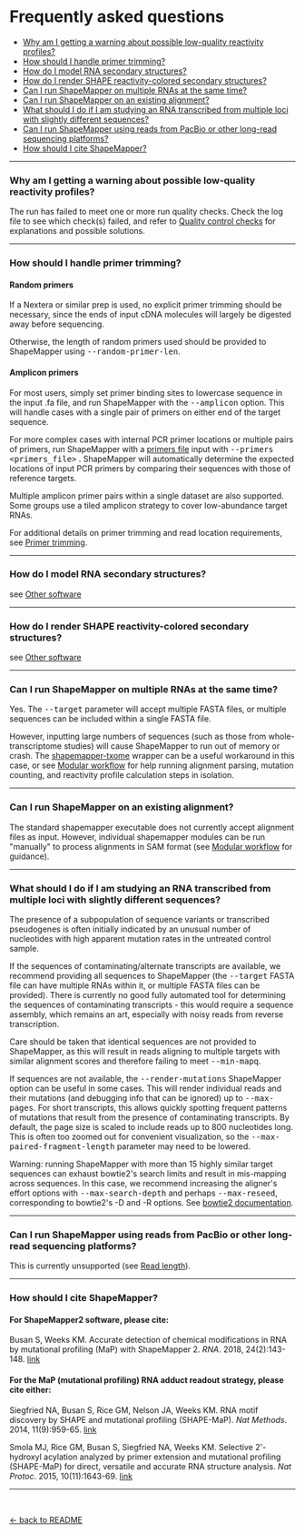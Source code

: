 <!---
NOTE:
If you're reading this, instead try opening README.html in a web browser 
or view this file from within the github repository website.

This is a github-flavored markdown file not meant to be easily readable.
-->

Frequently asked questions
==========================

- [Why am I getting a warning about possible low-quality reactivity profiles?](#warning)
- [How should I handle primer trimming?](#trimming)
- [How do I model RNA secondary structures?](#how-do-i-model)
- [How do I render SHAPE reactivity-colored secondary structures?](#how-do-i-render)
- [Can I run ShapeMapper on multiple RNAs at the same time?](#multiple-rnas)
- [Can I run ShapeMapper on an existing alignment?](#existing-alignment)
- [What should I do if I am studying an RNA transcribed from multiple loci with slightly different sequences?](#multiple-loci)
- [Can I run ShapeMapper using reads from PacBio or other long-read sequencing platforms?](#long-reads)
- [How should I cite ShapeMapper?](#citation)

---

<a name="warning"></a>

### Why am I getting a warning about possible low-quality reactivity profiles?
The run has failed to meet one or more run quality checks.
Check the log file to see which check(s) failed, and refer to 
[Quality control checks](analysis_steps.md#quality-control-checks)
for explanations and possible solutions.

---

<a name="trimming"></a> 

### How should I handle primer trimming?

#### Random primers
If a Nextera or similar prep is used, no explicit primer
trimming should be necessary, since the ends of input cDNA
molecules will largely be digested away before sequencing.

Otherwise, the length of random primers used should be
provided to ShapeMapper using <kbd>--random-primer-len</kbd>.

#### Amplicon primers
For most users, simply set primer binding sites to lowercase sequence in the input
.fa file, and run ShapeMapper with the <kbd>--amplicon</kbd> option. This will handle
cases with a single pair of primers on either end of the target sequence.

For more complex cases with internal PCR primer locations or multiple pairs of primers, run 
ShapeMapper with a [primers file](file_formats.md#primers-file) 
input with 
<kbd>--primers <primers_file></kbd>
. ShapeMapper will automatically determine
the expected locations of input PCR primers by comparing their sequences with those of
reference targets.

Multiple amplicon primer pairs within a single dataset are also supported. Some groups
use a tiled amplicon strategy to cover low-abundance target RNAs.

For additional details on primer trimming and read location requirements, 
see [Primer trimming](analysis_steps.md#primer-trimming-and-enforcement-of-read-location-requirements).

---

<a name="how-do-i-model"></a>

### How do I model RNA secondary structures?
see [Other software](other_software.md#rna-secondary-structure-modeling)

---

<a name="how-do-i-render"></a>

### How do I render SHAPE reactivity-colored secondary structures?
see [Other software](other_software.md#traditional-secondary-structure-diagrams)

---

<a name="multiple-rnas"></a>

### Can I run ShapeMapper on multiple RNAs at the same time?
Yes. The <kbd>--target</kbd> parameter will accept multiple 
FASTA files, or multiple sequences can be included within
a single FASTA file.

However, inputting large numbers of sequences (such as those 
from whole-transcriptome studies) will cause ShapeMapper to 
run out of memory or crash. The [shapemapper-txome](https://github.com/Weeks-UNC/shapemapper-txome)
wrapper can be a useful workaround in this case, or see
[Modular workflow](modular_workflow.md) for help running alignment parsing,
mutation counting, and reactivity profile calculation steps
in isolation.

---

<a name="existing-alignment"></a>

### Can I run ShapeMapper on an existing alignment?

The standard shapemapper executable does not currently accept 
alignment files as input. However, individual shapemapper modules can be run
"manually" to process alignments in SAM format 
(see [Modular workflow](modular_workflow.md) for guidance).

---

<a name="multiple-loci"></a>

### What should I do if I am studying an RNA transcribed from multiple loci with slightly different sequences?
The presence of a subpopulation of sequence variants or transcribed pseudogenes 
is often initially indicated by an unusual number of nucleotides with high
apparent mutation rates in the untreated control sample.

If the sequences of contaminating/alternate transcripts are available, we recommend
providing all sequences to ShapeMapper (the <kbd>--target</kbd> FASTA file can have multiple 
RNAs within it, or multiple FASTA files can be provided). 
There is currently no good fully automated tool for determining the
sequences of contaminating transcripts - this would require a sequence assembly,
which remains an art, especially with noisy reads from reverse transcription. 

Care should be taken that identical sequences are not provided to ShapeMapper,
as this will result in reads aligning to multiple targets with similar alignment
scores and therefore failing to meet <kbd>--min-mapq</kbd>.

If sequences are not available, the <kbd>--render-mutations</kbd>
ShapeMapper option can be useful in some cases. This will render individual reads 
and their mutations (and debugging info that can be ignored) up to <kbd>--max-pages</kbd>. 
For short transcripts, this
allows quickly spotting frequent patterns of mutations that result from the presence
of contaminating transcripts. By default, the page size is scaled to include reads
up to 800 nucleotides long. This is often too zoomed out for convenient visualization,
so the <kbd>--max-paired-fragment-length</kbd> parameter may need to be lowered.

Warning: running ShapeMapper with more than 15 highly similar target sequences 
can exhaust bowtie2's search limits and result in mis-mapping across sequences. 
In this case, we recommend increasing the aligner's effort options
with <kbd>--max-search-depth</kbd> and perhaps <kbd>--max-reseed</kbd>, corresponding 
to bowtie2's -D and -R options. See
[bowtie2 documentation](http://bowtie-bio.sourceforge.net/bowtie2/manual.shtml#effort-options).

---

<a name="long-reads"></a>

### Can I run ShapeMapper using reads from PacBio or other long-read sequencing platforms?
This is currently unsupported (see [Read length](analysis_steps.md#read-length)).

---

<a name="citation"></a>

### How should I cite ShapeMapper?
#### For ShapeMapper2 software, please cite: 

Busan S, Weeks KM. Accurate detection of chemical modifications in RNA by mutational profiling (MaP) with ShapeMapper 2. _RNA_. 2018, 24(2):143-148.
[link](http://rnajournal.cshlp.org/content/early/2017/11/07/rna.061945.117)

#### For the MaP (mutational profiling) RNA adduct readout strategy, please cite either: 

Siegfried NA, Busan S, Rice GM, Nelson JA, Weeks KM. RNA motif discovery by SHAPE and mutational profiling (SHAPE-MaP). _Nat Methods_. 2014, 11(9):959-65.
[link](http://www.ncbi.nlm.nih.gov/pubmed/25028896)

Smola MJ, Rice GM, Busan S, Siegfried NA, Weeks KM. Selective 2'-hydroxyl acylation analyzed by primer extension and mutational profiling (SHAPE-MaP) for direct, versatile and accurate RNA structure analysis. _Nat Protoc_. 2015, 10(11):1643-69.
[link](http://www.ncbi.nlm.nih.gov/pubmed/21979276)

---

&nbsp;&nbsp;&nbsp;&nbsp;

[← back to README](../README.md)
